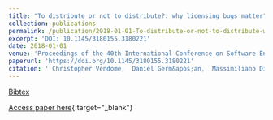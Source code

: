 ```yaml
---
title: "To distribute or not to distribute?: why licensing bugs matter"
collection: publications
permalink: /publication/2018-01-01-To-distribute-or-not-to-distribute-why-licensing-bugs-matter
excerpt: 'DOI: 10.1145/3180155.3180221'
date: 2018-01-01
venue: 'Proceedings of the 40th International Conference on Software Engineering, ICSE 2018, Gothenburg, Sweden, May 27 - June 03, 2018'
paperurl: 'https://doi.org/10.1145/3180155.3180221'
citation: ' Christopher Vendome,  Daniel Germ&apos;an,  Massimiliano Di Penta,  Gabriele Bavota,  Mario V&apos;asquez,  Denys Poshyvanyk, &quot;To distribute or not to distribute?: why licensing bugs matter.&quot; Proceedings of the 40th International Conference on Software Engineering, ICSE 2018, Gothenburg, Sweden, May 27 - June 03, 2018, 2018.'
---
```

[Bibtex](https://dblp.org/rec/bib/conf/icse/VendomeGPBVP18)

[Access paper here](https://doi.org/10.1145/3180155.3180221){:target="_blank"}
